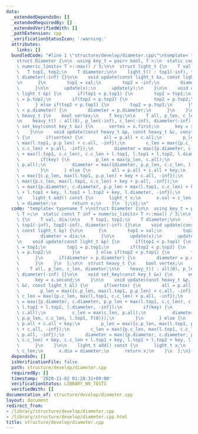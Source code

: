 ```yaml
---
data:
  _extendedDependsOn: []
  _extendedRequiredBy: []
  _extendedVerifiedWith: []
  _pathExtension: cpp
  _verificationStatusIcon: ':warning:'
  attributes:
    links: []
  bundledCode: "#line 1 \"structure/develop/diameter.cpp\"\ntemplate< typename T >\n\
    struct Diameter {\n\n  using key_t = pair< bool, T >;\n  static const T inf =\
    \ numeric_limits< T >::max() / 3;\n\n  struct light_t {\n    T val, dia;\n\n \
    \   T top1, top2;\n    T diameter;\n\n    light_t() : top1(-inf), top2(-inf),\
    \ diameter(-inf) {}\n\n    void update(const light_t &x, const light_t &y) {\n\
    \n      {\n        top1 = val;\n        top2 = -inf;\n        diameter = dia;\n\
    \      }\n\n      update(x);\n      update(y);\n    }\n\n    void update(const\
    \ light_t &p) {\n      if(top1 < p.top1) {\n        top2 = top1;\n        top1\
    \ = p.top1;\n        if(top2 < p.top2) {\n          top2 = p.top2;\n        }\n\
    \      } else if(top2 < p.top1) {\n        top2 = p.top1;\n      }\n      if(diameter\
    \ < p.diameter) {\n        diameter = p.diameter;\n      }\n    }\n  };\n\n  struct\
    \ heavy_t {\n    bool vertex;\n    T key;\n\n    T all, p_len, c_len, diameter;\n\
    \n    heavy_t() : all(0), p_len(-inf), c_len(-inf), diameter(-inf) {}\n\n    void\
    \ set_key(const key_t &x) {\n      vertex = x.first;\n      key = x.second;\n\
    \    }\n\n    void update(const heavy_t &p, const heavy_t &c, const light_t &l)\
    \ {\n      if(vertex) {\n        all = p.all + c.all;\n        p_len = max({c.p_len,\
    \ max(l.top1, p.p_len) + c.all, -inf});\n        c_len = max({p.c_len, max(l.top1,\
    \ c.c_len) + p.all, -inf});\n        diameter = max({p.diameter, c.diameter, p.p_len\
    \ + max(l.top1, c.c_len), c.c_len + l.top1, l.top1 + l.top2, l.diameter, -inf});\n\
    \        if(key) {\n          p_len = max(p_len, c.all);\n          c_len = max(c_len,\
    \ p.all);\n          diameter = max({diameter, p.p_len, c.c_len, l.top1, T(0)});\n\
    \        }\n      } else {\n        all = p.all + c.all + key;\n        p_len\
    \ = max({c.p_len, max(l.top1, p.p_len) + key + c.all, -inf});\n        c_len =\
    \ max({p.c_len, max(l.top1, c.c_len) + key + p.all, -inf});\n        diameter\
    \ = max({p.diameter, c.diameter, p.p_len + max(l.top1, c.c_len) + key, c.c_len\
    \ + l.top1 + key, l.top1 + l.top2 + key, l.diameter, -inf});\n      }\n    }\n\
    \n    light_t add() const {\n      light_t x;\n      x.val = c_len;\n      x.dia\
    \ = diameter;\n      return x;\n    }\n  };\n};\n"
  code: "template< typename T >\nstruct Diameter {\n\n  using key_t = pair< bool,\
    \ T >;\n  static const T inf = numeric_limits< T >::max() / 3;\n\n  struct light_t\
    \ {\n    T val, dia;\n\n    T top1, top2;\n    T diameter;\n\n    light_t() :\
    \ top1(-inf), top2(-inf), diameter(-inf) {}\n\n    void update(const light_t &x,\
    \ const light_t &y) {\n\n      {\n        top1 = val;\n        top2 = -inf;\n\
    \        diameter = dia;\n      }\n\n      update(x);\n      update(y);\n    }\n\
    \n    void update(const light_t &p) {\n      if(top1 < p.top1) {\n        top2\
    \ = top1;\n        top1 = p.top1;\n        if(top2 < p.top2) {\n          top2\
    \ = p.top2;\n        }\n      } else if(top2 < p.top1) {\n        top2 = p.top1;\n\
    \      }\n      if(diameter < p.diameter) {\n        diameter = p.diameter;\n\
    \      }\n    }\n  };\n\n  struct heavy_t {\n    bool vertex;\n    T key;\n\n\
    \    T all, p_len, c_len, diameter;\n\n    heavy_t() : all(0), p_len(-inf), c_len(-inf),\
    \ diameter(-inf) {}\n\n    void set_key(const key_t &x) {\n      vertex = x.first;\n\
    \      key = x.second;\n    }\n\n    void update(const heavy_t &p, const heavy_t\
    \ &c, const light_t &l) {\n      if(vertex) {\n        all = p.all + c.all;\n\
    \        p_len = max({c.p_len, max(l.top1, p.p_len) + c.all, -inf});\n       \
    \ c_len = max({p.c_len, max(l.top1, c.c_len) + p.all, -inf});\n        diameter\
    \ = max({p.diameter, c.diameter, p.p_len + max(l.top1, c.c_len), c.c_len + l.top1,\
    \ l.top1 + l.top2, l.diameter, -inf});\n        if(key) {\n          p_len = max(p_len,\
    \ c.all);\n          c_len = max(c_len, p.all);\n          diameter = max({diameter,\
    \ p.p_len, c.c_len, l.top1, T(0)});\n        }\n      } else {\n        all =\
    \ p.all + c.all + key;\n        p_len = max({c.p_len, max(l.top1, p.p_len) + key\
    \ + c.all, -inf});\n        c_len = max({p.c_len, max(l.top1, c.c_len) + key +\
    \ p.all, -inf});\n        diameter = max({p.diameter, c.diameter, p.p_len + max(l.top1,\
    \ c.c_len) + key, c.c_len + l.top1 + key, l.top1 + l.top2 + key, l.diameter, -inf});\n\
    \      }\n    }\n\n    light_t add() const {\n      light_t x;\n      x.val =\
    \ c_len;\n      x.dia = diameter;\n      return x;\n    }\n  };\n};\n"
  dependsOn: []
  isVerificationFile: false
  path: structure/develop/diameter.cpp
  requiredBy: []
  timestamp: '2020-11-02 01:28:31+09:00'
  verificationStatus: LIBRARY_NO_TESTS
  verifiedWith: []
documentation_of: structure/develop/diameter.cpp
layout: document
redirect_from:
- /library/structure/develop/diameter.cpp
- /library/structure/develop/diameter.cpp.html
title: structure/develop/diameter.cpp
---
```

